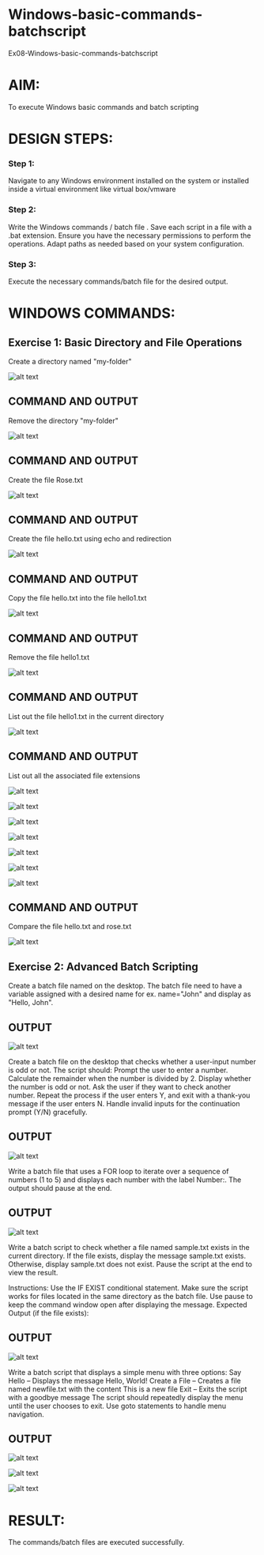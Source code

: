 # Windows-basic-commands-batchscript
Ex08-Windows-basic-commands-batchscript

# AIM:
To execute Windows basic commands and batch scripting

# DESIGN STEPS:

### Step 1:

Navigate to any Windows environment installed on the system or installed inside a virtual environment like virtual box/vmware 

### Step 2:

Write the Windows commands / batch file . Save each script in a file with a .bat extension. Ensure you have the necessary permissions to perform the operations. Adapt paths as needed based on your system configuration.
### Step 3:

Execute the necessary commands/batch file for the desired output. 




# WINDOWS COMMANDS:
## Exercise 1: Basic Directory and File Operations
Create a directory named "my-folder"

![alt text](<Screenshot 2025-05-19 174908.png>)

## COMMAND AND OUTPUT

Remove the directory "my-folder"

![alt text](<Screenshot 2025-05-19 174945.png>)

## COMMAND AND OUTPUT


Create the file Rose.txt

![alt text](<Screenshot 2025-05-19 175025.png>)


## COMMAND AND OUTPUT

Create the file hello.txt using echo and redirection

![alt text](<Screenshot 2025-05-19 175208.png>)

## COMMAND AND OUTPUT

Copy the file hello.txt into the file hello1.txt

![alt text](<Screenshot 2025-05-19 175257.png>)

## COMMAND AND OUTPUT

Remove the file hello1.txt

![alt text](<Screenshot 2025-05-19 175336.png>)

## COMMAND AND OUTPUT

List out the file hello1.txt in the current directory

![alt text](<Screenshot 2025-05-19 175459.png>)

## COMMAND AND OUTPUT

List out all the associated file extensions 

![alt text](<Screenshot 2025-05-19 175621.png>)


![alt text](<Screenshot 2025-05-19 175906.png>) 


![alt text](<Screenshot 2025-05-19 175737.png>)


![alt text](<Screenshot 2025-05-19 175649.png>) 


![alt text](<Screenshot 2025-05-19 175716.png>)




![alt text](<Screenshot 2025-05-19 175850.png>)



![alt text](<Screenshot 2025-05-19 175922.png>)


## COMMAND AND OUTPUT


Compare the file hello.txt and rose.txt

![alt text](<Screenshot 2025-05-19 180007.png>)

## Exercise 2: Advanced Batch Scripting
Create a batch file named on the desktop. The batch file need to have a variable assigned with a desired name for ex. name="John" and display as "Hello, John".

## OUTPUT

![alt text](<Screenshot 2025-05-19 182655.png>)



Create a batch file  on the desktop that checks whether a user-input number is odd or not. The script should:
Prompt the user to enter a number.
Calculate the remainder when the number is divided by 2.
Display whether the number is odd or not.
Ask the user if they want to check another number.
Repeat the process if the user enters Y, and exit with a thank-you message if the user enters N.
Handle invalid inputs for the continuation prompt (Y/N) gracefully.



## OUTPUT

![alt text](<Screenshot 2025-05-19 182832.png>)


Write a batch file that uses a FOR loop to iterate over a sequence of numbers (1 to 5) and displays each number with the label Number:. The output should pause at the end.




## OUTPUT

![alt text](<Screenshot 2025-05-19 182941.png>)


Write a batch script to check whether a file named sample.txt exists in the current directory. If the file exists, display the message sample.txt exists. Otherwise, display sample.txt does not exist. Pause the script at the end to view the result.

Instructions:
Use the IF EXIST conditional statement.
Make sure the script works for files located in the same directory as the batch file.
Use pause to keep the command window open after displaying the message.
Expected Output (if the file exists):

## OUTPUT


![alt text](<Screenshot 2025-05-19 183116.png>)

Write a batch script that displays a simple menu with three options:
Say Hello – Displays the message Hello, World!
Create a File – Creates a file named newfile.txt with the content This is a new file
Exit – Exits the script with a goodbye message
The script should repeatedly display the menu until the user chooses to exit. Use goto statements to handle menu navigation.


## OUTPUT

![alt text](<Screenshot 2025-05-19 183240.png>)

![alt text](<Screenshot 2025-05-19 183144.png>)

![alt text](<Screenshot 2025-05-19 183201.png>)



# RESULT:
The commands/batch files are executed successfully.

